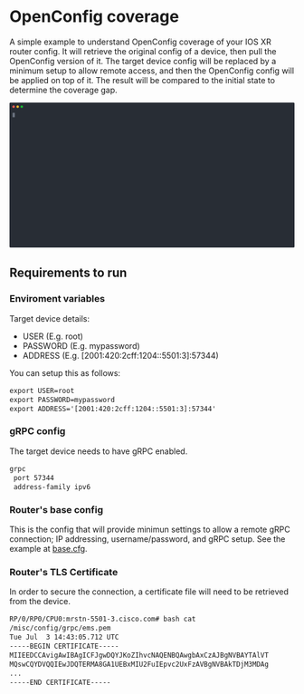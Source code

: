 # OpenConfig coverage

A simple example to understand OpenConfig coverage of your IOS XR router config. It will retrieve the original config of a device, then pull the OpenConfig version of it. The target device config will be replaced by a minimum setup to allow remote access, and then the OpenConfig config will be applied on top of it. The result will be compared to the initial state to determine the coverage gap.

![coverage](static/oc-diff.svg)

## Requirements to run

### Enviroment variables

Target device details:

- USER (E.g. root)
- PASSWORD (E.g. mypassword)
- ADDRESS (E.g. [2001:420:2cff:1204::5501:3]:57344)

You can setup this as follows:

```console
export USER=root
export PASSWORD=mypassword
export ADDRESS='[2001:420:2cff:1204::5501:3]:57344'
```

### gRPC config

The target device needs to have gRPC enabled.

```console
grpc
 port 57344
 address-family ipv6
```

### Router's base config

This is the config that will provide minimun settings to allow a remote gRPC connection; IP addressing, username/password, and gRPC setup. See the example at [base.cfg](input/base.cfg).

### Router's TLS Certificate

In order to secure the connection, a certificate file will need to be retrieved from the device.

```console
RP/0/RP0/CPU0:mrstn-5501-3.cisco.com# bash cat /misc/config/grpc/ems.pem
Tue Jul  3 14:43:05.712 UTC
-----BEGIN CERTIFICATE-----
MIIEEDCCAvigAwIBAgICFJgwDQYJKoZIhvcNAQENBQAwgbAxCzAJBgNVBAYTAlVT
MQswCQYDVQQIEwJDQTERMA8GA1UEBxMIU2FuIEpvc2UxFzAVBgNVBAkTDjM3MDAg
...
-----END CERTIFICATE-----
```
